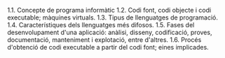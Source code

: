 1.1. Concepte de programa informàtic
1.2. Codi font, codi objecte i codi executable; màquines virtuals.
1.3. Tipus de llenguatges de programació.
1.4. Característiques dels llenguatges més difosos.
1.5. Fases del desenvolupament d'una aplicació: anàlisi, disseny, codificació, proves, documentació, manteniment i explotació, entre d'altres.
1.6. Procés d'obtenció de codi executable a partir del codi font; eines implicades.
